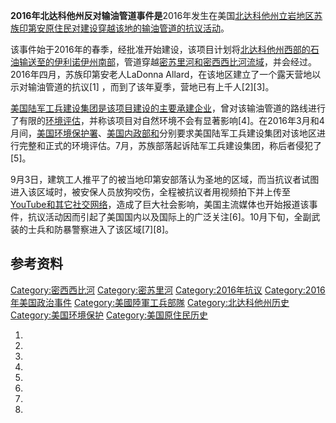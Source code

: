 **2016年北达科他州反对输油管道事件是**2016年发生在美国[北达科他州立岩地区](../Page/北达科他州.md "wikilink")[苏族印第安原住民对建设穿越该地的输油管道的抗议活动](../Page/苏族.md "wikilink")。

该事件始于2016年的春季，经批准开始建设，该项目计划将[北达科他州西部的石油输送至的](../Page/北达科他州.md "wikilink")[伊利诺伊州南部](../Page/伊利诺伊州.md "wikilink")，管道穿越[密苏里河和](../Page/密苏里河.md "wikilink")[密西西比河流域](../Page/密西西比河.md "wikilink")，并会经过。
2016年四月，苏族印第安老人LaDonna
Allard，在该地区建立了一个露天营地以示对输油管道的抗议\[1\] ，而到了该年夏季，营地已有上千人\[2\]\[3\]。

[美国陆军工兵建设集团是该项目建设的主要承建企业](https://zh.wikipedia.org/wiki/美国陆军工程兵部队 "wikilink")，曾对该输油管道的路线进行了有限的[环境评估](https://zh.wikipedia.org/wiki/环境评估 "wikilink")，并称该项目对自然环境不会有显著影响\[4\]。在2016年3月和4月间，[美国环境保护署](https://zh.wikipedia.org/wiki/美国环境保护署 "wikilink")、[美国内政部和](../Page/美国内政部.md "wikilink")分别要求美国陆军工兵建设集团对该地区进行完整和正式的环境评估。7月，苏族部落起诉陆军工兵建设集团，称后者侵犯了\[5\]。

9月3日，建筑工人推平了的被当地印第安部落认为圣地的区域，而当抗议者试图进入该区域时，被安保人员放狗咬伤，全程被抗议者用视频拍下并上传至[YouTube和其它](../Page/YouTube.md "wikilink")[社交网络](https://zh.wikipedia.org/wiki/社交网络 "wikilink")，造成了巨大社会影响，美国主流媒体也开始报道该事件，抗议活动因而引起了美国国内以及国际上的广泛关注\[6\]。10月下旬，全副武装的士兵和防暴警察进入了该区域\[7\]\[8\]。

## 参考资料

[Category:密西西比河](https://zh.wikipedia.org/wiki/Category:密西西比河 "wikilink")
[Category:密苏里河](https://zh.wikipedia.org/wiki/Category:密苏里河 "wikilink")
[Category:2016年抗议](https://zh.wikipedia.org/wiki/Category:2016年抗议 "wikilink")
[Category:2016年美国政治事件](https://zh.wikipedia.org/wiki/Category:2016年美国政治事件 "wikilink")
[Category:美國陸軍工兵部隊](https://zh.wikipedia.org/wiki/Category:美國陸軍工兵部隊 "wikilink")
[Category:北达科他州历史](https://zh.wikipedia.org/wiki/Category:北达科他州历史 "wikilink")
[Category:美国环境保护](https://zh.wikipedia.org/wiki/Category:美国环境保护 "wikilink")
[Category:美国原住民历史](https://zh.wikipedia.org/wiki/Category:美国原住民历史 "wikilink")

1.
2.
3.
4.
5.
6.
7.
8.